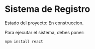 <h1> Sistema de Registro</h1>

Estado del proyecto: En construccion.

Para ejecutar el sistema, debes poner:

```npm install react```
